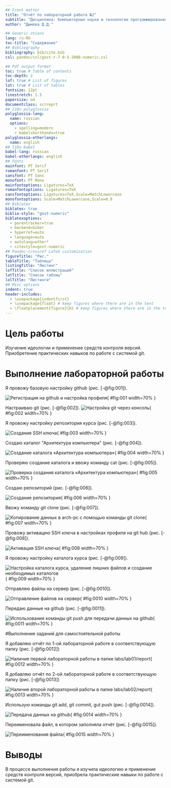 ```yaml
---
## Front matter
title: "Отчёт по лабораторной работа №2"
subtitle: "Дисциплина: Компьютерные науки и технологии программирования"
author: "Дымова Д.Д."

## Generic otions
lang: ru-RU
toc-title: "Содержание"
## Bibliography
bibliography: bib/cite.bib
csl: pandoc/csl/gost-r-7-0-5-2008-numeric.csl

## Pdf output format
toc: true # Table of contents
toc-depth: 2
lof: true # List of figures
lot: true # List of tables
fontsize: 12pt
linestretch: 1.5
papersize: a4
documentclass: scrreprt
## I18n polyglossia
polyglossia-lang:
  name: russian
  options:
	- spelling=modern
	- babelshorthands=true
polyglossia-otherlangs:
  name: english
## I18n babel
babel-lang: russian
babel-otherlangs: english
## Fonts
mainfont: PT Serif
romanfont: PT Serif
sansfont: PT Sans
monofont: PT Mono
mainfontoptions: Ligatures=TeX
romanfontoptions: Ligatures=TeX
sansfontoptions: Ligatures=TeX,Scale=MatchLowercase
monofontoptions: Scale=MatchLowercase,Scale=0.9
## Biblatex
biblatex: true
biblio-style: "gost-numeric"
biblatexoptions:
  - parentracker=true
  - backend=biber
  - hyperref=auto
  - language=auto
  - autolang=other*
  - citestyle=gost-numeric
## Pandoc-crossref LaTeX customization
figureTitle: "Рис."
tableTitle: "Таблица"
listingTitle: "Листинг"
lofTitle: "Список иллюстраций"
lotTitle: "Список таблиц"
lolTitle: "Листинги"
## Misc options
indent: true
header-includes:
  - \usepackage{indentfirst}
  - \usepackage{float} # keep figures where there are in the text
  - \floatplacement{figure}{H} # keep figures where there are in the text
---
```


# Цель работы

Изучение идеологии и применение средств контроля версий.
Приобретение практических навыков по работе с системой git.

# Выполнение лабораторной работы

Я провожу базовую настройку github (рис. [-@fig:001]).

![Регистрация на github и настройка профиля](image/1.png){ #fig:001 width=70% }

Настраиваю git (рис. [-@fig:002]).
![Настройка git через консоль](image/2.png){ #fig:002 width=70% }

Я провожу настройку репозитория курса (рис. [-@fig:003]).

![Создание SSH ключа](image/3.png){ #fig:003 width=70% }

Создаю каталог "Архитектура компьютера" (рис. [-@fig:004]).

![Создание каталога «Архитектура компьютера»](image/4.png){ #fig:004 width=70% }

Проверяю создание каталога и ввожу команду cat (рис. [-@fig:005]).

![Проверка создания каталога «Архитектура компьютера»](image/5.png){ #fig:005 width=70% }

Создаю репозиторий (рис. [-@fig:006]).

![Создание репозитория](image/6.png){ #fig:006 width=70% }

Ввожу команду git clone (рис. [-@fig:007]).

![Копирование данных в arch-pc с помощью команды git clone](image/7.png){ #fig:007 width=70% }

Провожу активацию SSH ключа в настройках профиля на  git hub (рис. [-@fig:008]).

![Активация SSH ключа](image/8.png){ #fig:008 width=70% }

Я провожу настройку каталога курса (рис. [-@fig:009]).

![Настройка каталога курса, удаление лишних файлов и создание необходимых каталогов](image/9.png){ #fig:009 width=70% }

Отправляю файлы на сервер (рис. [-@fig:0010]).

![Отправление файлов на сервер](image/10.png){ #fig:0010 width=70% }

Передаю данные на github (рис. [-@fig:0011]).

![Использование команды git push для передачи данных на github](image/11.png){ #fig:0011 width=70% }

#Выполнение заданий для самостоятельной работы

Я добавляю отчёт по 1-ой лабораторной работе в соответствующую папку (рис. [-@fig:0012])

 ![Наличие первой лабораторной работы в папке labs/lab01/report](image/12.png){ #fig:0012 width=70% }
 
Я добавляю отчёт по 2-ой лабораторной работе в соответствующую папку (рис. [-@fig:0013])

![Наличие второй лабораторной работы в папке labs/lab02/report](image/13.png){ #fig:0013 width=70% }

Использую команды git add, git commit, gut push (рис. [-@fig:0014]).

![Передача данных на github](image/14.png){ #fig:0014 width=70% }

Переименовала файл, в котором заполняла отчёт (рис. [-@fig:0015]).

![Переименования файла](image/15.png){ #fig:0015 width=70% }

# Выводы
В процессе выполнения работы я изучила идеологию и применение средств контроля
версий, приобрела практические навыки по работе с системой git.

